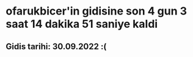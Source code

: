 # ofarukbicer'in gidisine son 4 gun 3 saat 14 dakika 51 saniye kaldi

## Gidis tarihi: 30.09.2022 :(